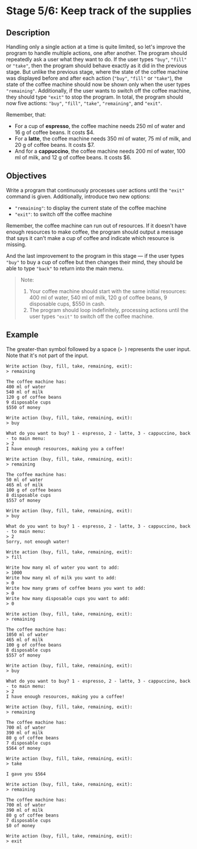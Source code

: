 # Stage 5/6: Keep track of the supplies

## Description
Handling only a single action at a time is quite limited, so let's improve the program to handle multiple actions, one after another. The program should repeatedly ask a user what they want to do. If the user types `"buy"`, `"fill"` or `"take"`, then the program should behave exactly as it did in the previous stage. But unlike the previous stage, where the state of the coffee machine was displayed before and after each action (`"buy"`, `"fill"` or `"take"`), the state of the coffee machine should now be shown only when the user types `"remaining"`. Additionally, if the user wants to switch off the coffee machine, they should type `"exit"` to stop the program. In total, the program should now five actions: `"buy"`, `"fill"`, `"take"`, `"remaining"`, and `"exit"`.

Remember, that:

- For a cup of **espresso**, the coffee machine needs 250 ml of water and 16 g of coffee beans. It costs $4.
- For a **latte**, the coffee machine needs 350 ml of water, 75 ml of milk, and 20 g of coffee beans. It costs $7.
- And for a **cappuccino**, the coffee machine needs 200 ml of water, 100 ml of milk, and 12 g of coffee beans. It costs $6.

## Objectives
Write a program that continuously processes user actions until the `"exit"` command is given. Additionally, introduce two new options:

- `"remaining"`: to display the current state of the coffee machine
- `"exit"`: to switch off the coffee machine

Remember, the coffee machine can run out of resources. If it doesn't have enough resources to make coffee, the program should output a message that says it can't make a cup of coffee and indicate which resource is missing.

And the last improvement to the program in this stage — if the user types `"buy"` to buy a cup of coffee but then changes their mind, they should be able to type `"back"` to return into the main menu.

> Note:
> 
>1. Your coffee machine should start with the same initial resources: 400 ml of water, 540 ml of milk, 120 g of coffee beans, 9 disposable cups, $550 in cash.
>2. The program should loop indefinitely, processing actions until the user types `"exit"` to switch off the coffee machine.

## Example
The greater-than symbol followed by a space (`> `) represents the user input. Note that it's not part of the input.

```text
Write action (buy, fill, take, remaining, exit): 
> remaining

The coffee machine has:
400 ml of water
540 ml of milk
120 g of coffee beans
9 disposable cups
$550 of money

Write action (buy, fill, take, remaining, exit): 
> buy

What do you want to buy? 1 - espresso, 2 - latte, 3 - cappuccino, back - to main menu: 
> 2
I have enough resources, making you a coffee!

Write action (buy, fill, take, remaining, exit): 
> remaining

The coffee machine has:
50 ml of water
465 ml of milk
100 g of coffee beans
8 disposable cups
$557 of money

Write action (buy, fill, take, remaining, exit): 
> buy

What do you want to buy? 1 - espresso, 2 - latte, 3 - cappuccino, back - to main menu: 
> 2
Sorry, not enough water!

Write action (buy, fill, take, remaining, exit): 
> fill

Write how many ml of water you want to add: 
> 1000
Write how many ml of milk you want to add: 
> 0
Write how many grams of coffee beans you want to add: 
> 0
Write how many disposable cups you want to add: 
> 0

Write action (buy, fill, take, remaining, exit): 
> remaining

The coffee machine has:
1050 ml of water
465 ml of milk
100 g of coffee beans
8 disposable cups
$557 of money

Write action (buy, fill, take, remaining, exit): 
> buy

What do you want to buy? 1 - espresso, 2 - latte, 3 - cappuccino, back - to main menu: 
> 2
I have enough resources, making you a coffee!

Write action (buy, fill, take, remaining, exit): 
> remaining

The coffee machine has:
700 ml of water
390 ml of milk
80 g of coffee beans
7 disposable cups
$564 of money

Write action (buy, fill, take, remaining, exit): 
> take

I gave you $564

Write action (buy, fill, take, remaining, exit): 
> remaining

The coffee machine has:
700 ml of water
390 ml of milk
80 g of coffee beans
7 disposable cups
$0 of money

Write action (buy, fill, take, remaining, exit): 
> exit
```